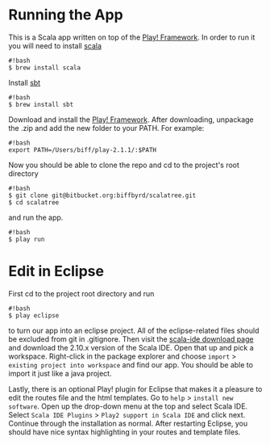 # Running the App

This is a Scala app written on top of the [Play! Framework](http://www.playframework.com/). In order to run it you will need to install [scala](http://www.scala-lang.org/)

```
#!bash
$ brew install scala
```

Install [sbt](http://www.scala-sbt.org/)

```
#!bash
$ brew install sbt
```

Download and install the [Play! Framework](http://www.playframework.com/download). After downloading, unpackage the .zip and add the new folder to your PATH. For example:

```
#!bash
export PATH=/Users/biff/play-2.1.1/:$PATH
```

Now you should be able to clone the repo and cd to the project's root directory

```
#!bash
$ git clone git@bitbucket.org:biffbyrd/scalatree.git
$ cd scalatree
```

and run the app.

```
#!bash
$ play run
```

# Edit in Eclipse

First cd to the project root directory and run

```
#!bash
$ play eclipse
```

to turn our app into an eclipse project. All of the eclipse-related files should be excluded from git in .gitignore. Then visit the [scala-ide download page](http://scala-ide.org/download/sdk.html) and download the 2.10.x version of the Scala IDE. Open that up and pick a workspace. Right-click in the package explorer and choose `import` > `existing project into workspace` and find our app. You should be able to import it just like a java project.

Lastly, there is an optional Play! plugin for Eclipse that makes it a pleasure to edit the routes file and the html templates. Go to `help` > `install new software`. Open up the drop-down menu at the top and select Scala IDE. Select `Scala IDE Plugins` > `Play2 support in Scala IDE` and click next. Continue through the installation as normal. After restarting Eclipse, you should have nice syntax highlighting in your routes and template files.